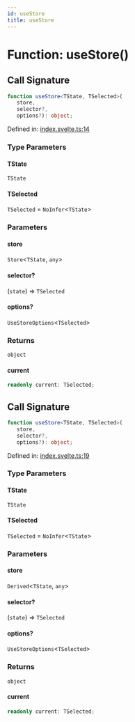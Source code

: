 ```yaml
---
id: useStore
title: useStore
---
```


# Function: useStore()

## Call Signature

```ts
function useStore<TState, TSelected>(
   store, 
   selector?, 
   options?): object;
```

Defined in: [index.svelte.ts:14](https://github.com/TanStack/store/blob/main/packages/svelte-store/src/index.svelte.ts#L14)

### Type Parameters

#### TState

`TState`

#### TSelected

`TSelected` = `NoInfer`\<`TState`\>

### Parameters

#### store

`Store`\<`TState`, `any`\>

#### selector?

(`state`) => `TSelected`

#### options?

`UseStoreOptions`\<`TSelected`\>

### Returns

`object`

#### current

```ts
readonly current: TSelected;
```

## Call Signature

```ts
function useStore<TState, TSelected>(
   store, 
   selector?, 
   options?): object;
```

Defined in: [index.svelte.ts:19](https://github.com/TanStack/store/blob/main/packages/svelte-store/src/index.svelte.ts#L19)

### Type Parameters

#### TState

`TState`

#### TSelected

`TSelected` = `NoInfer`\<`TState`\>

### Parameters

#### store

`Derived`\<`TState`, `any`\>

#### selector?

(`state`) => `TSelected`

#### options?

`UseStoreOptions`\<`TSelected`\>

### Returns

`object`

#### current

```ts
readonly current: TSelected;
```
